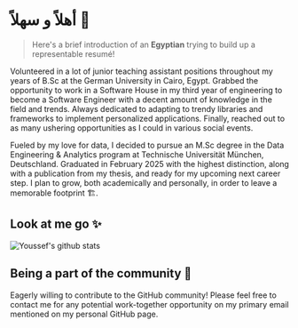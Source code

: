 # أهلاً و سهلاً 👋



> Here's a brief introduction of an **Egyptian** trying to build up a representable resumé!

Volunteered in a lot of junior teaching assistant positions throughout my years of B.Sc at the German University in Cairo, Egypt. Grabbed the opportunity to work in a Software House in my third year of engineering to become a Software Engineer with a decent amount of knowledge in the field and trends. Always dedicated to adapting to trendy libraries and frameworks to implement personalized applications. Finally, reached out to as many ushering opportunities as I could in various social events.

Fueled by my love for data, I decided to pursue an M.Sc degree in the Data Engineering & Analytics program at Technische Universität München, Deutschland. Graduated in February 2025 with the highest distinction, along with a publication from my thesis, and ready for my upcoming next career step. I plan to grow, both academically and personally, in order to leave a memorable footprint 🏗️.

## Look at me go ✨

![Youssef's github stats](https://github-readme-stats-wheat-eta.vercel.app/api?username=ylkhayat&count_private=true&include_all_commits=true&show_icons=true&theme=radical)

## Being a part of the community 🌠

Eagerly willing to contribute to the GitHub community!
Please feel free to contact me for any potential work-together opportunity on my primary email mentioned on my personal GitHub page.
